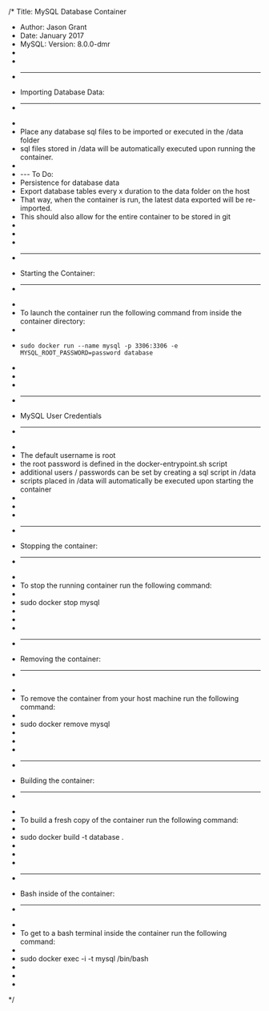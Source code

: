 /* Title:    MySQL Database Container
 * Author:   Jason Grant
 * Date:     January 2017
 * MySQL:    Version: 8.0.0-dmr
 *
 *
 * -----------------------
 * Importing Database Data:
 * ----------------------- 
 *
 *  Place any database sql files to be imported or executed in the /data folder
 *  sql files stored in /data will be automatically executed upon running the container.
 *
 * --- To Do:
 *  Persistence for database data
 *  Export database tables every x duration to the data folder on the host
 *  That way, when the container is run, the latest data exported will be re-imported.
 *  This should also allow for the entire container to be stored in git
 *
 *
 *
 * ------------------------
 * Starting the Container:
 * ------------------------ 
 *
 *  To launch the container run the following command from inside the container directory:
 *
 *     sudo docker run --name mysql -p 3306:3306 -e MYSQL_ROOT_PASSWORD=password database
 * 
 *
 * 
 * -----------------------
 * MySQL User Credentials
 * ----------------------
 * 
 *  The default username is root
 *  the root password is defined in the docker-entrypoint.sh script
 *  additional users / passwords can be set by creating a sql script in /data
 *  scripts placed in /data will automatically be executed upon starting the container
 * 
 *
 *
 * ----------------------
 * Stopping the container:
 * -----------------------
 *  
 *  To stop the running container run the following command:
 *
 *   sudo docker stop mysql
 * 
 *
 * 
 * ---------------------
 * Removing the container:
 * ---------------------
 * 
 *  To remove the container from your host machine run the following command:
 *
 *   sudo docker remove mysql
 * 
 *
 *
 * ----------------------
 * Building the container:
 * ----------------------
 * 
 *  To build a fresh copy of the container run the following command: 
 * 
 *   sudo docker build -t database .
 * 
 *
 * 
 * ----------------------
 * Bash inside of the container:
 * ---------------------- 
 * 
 *  To get to a bash terminal inside the container run the following command:
 * 
 *   sudo docker exec -i -t mysql /bin/bash
 *
 *
 * 
*/
